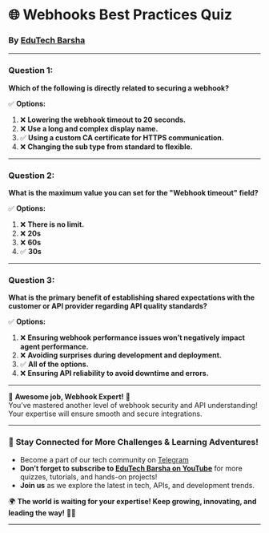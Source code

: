 # 🌐 **Webhooks Best Practices Quiz**  
### By [EduTech Barsha](https://www.youtube.com/@edutechbarsha)  

---

### **Question 1:**  
**Which of the following is directly related to securing a webhook?**  

✅ **Options:**  
1. ❌ **Lowering the webhook timeout to 20 seconds.**  
2. ❌ **Use a long and complex display name.**  
3. ✅ **Using a custom CA certificate for HTTPS communication.**  
4. ❌ **Changing the sub type from standard to flexible.**  

---

### **Question 2:**  
**What is the maximum value you can set for the "Webhook timeout" field?**  

✅ **Options:**  
1. ❌ **There is no limit.**  
2. ❌ **20s**  
3. ❌ **60s**  
4. ✅ **30s**  

---

### **Question 3:**  
**What is the primary benefit of establishing shared expectations with the customer or API provider regarding API quality standards?**  

✅ **Options:**  
1. ❌ **Ensuring webhook performance issues won’t negatively impact agent performance.**  
2. ❌ **Avoiding surprises during development and deployment.**  
3. ✅ **All of the options.**  
4. ❌ **Ensuring API reliability to avoid downtime and errors.**  

---

🎉 **Awesome job, Webhook Expert!** 🎉  
You’ve mastered another level of webhook security and API understanding! Your expertise will ensure smooth and secure integrations.  

---

### 🌟 **Stay Connected for More Challenges & Learning Adventures!**  
- Become a part of our tech community on [Telegram](https://t.me/edutechbarsha)  
- **Don’t forget to subscribe to [EduTech Barsha on YouTube](https://www.youtube.com/@edutechbarsha)** for more quizzes, tutorials, and hands-on projects!  
- **Join us** as we explore the latest in tech, APIs, and development trends.  

🌍 **The world is waiting for your expertise! Keep growing, innovating, and leading the way!** 🚀✨

---
